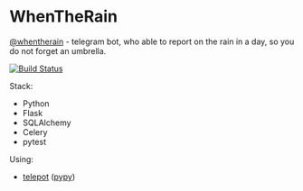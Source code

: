 # WhenTheRain

[@whentherain](telegram.me/whentherainBot) - telegram bot, who able to report on the rain in a day, so you do not forget an umbrella.

[![Build Status](https://travis-ci.org/denisbalyko/whentherain.svg?branch=master)](https://travis-ci.org/denisbalyko/whentherain)

Stack:
* Python
* Flask
* SQLAlchemy
* Celery
* pytest

Using:
* [telepot](https://github.com/nickoala/telepot) ([pypy](https://pypi.python.org/pypi/telepot))